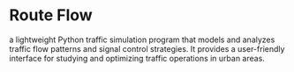 # Route Flow

a lightweight Python traffic simulation program that models and analyzes traffic flow patterns and signal control strategies. It provides a user-friendly interface for studying and optimizing traffic operations in urban areas.




